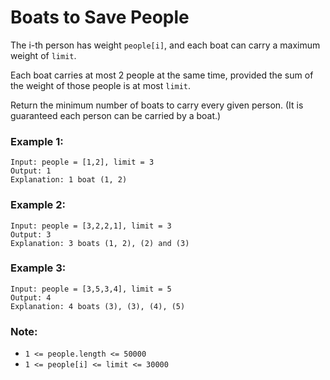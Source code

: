 # Boats to Save People

The i-th person has weight `people[i]`, and each boat can carry a maximum weight of `limit`.

Each boat carries at most 2 people at the same time, provided the sum of the weight of those people is at most `limit`.

Return the minimum number of boats to carry every given person.  (It is guaranteed each person can be carried by a boat.)
 

### Example 1:

```
Input: people = [1,2], limit = 3
Output: 1
Explanation: 1 boat (1, 2)
```

### Example 2:

```
Input: people = [3,2,2,1], limit = 3
Output: 3
Explanation: 3 boats (1, 2), (2) and (3)
```

### Example 3:

```
Input: people = [3,5,3,4], limit = 5
Output: 4
Explanation: 4 boats (3), (3), (4), (5)
```

### Note:

* `1 <= people.length <= 50000`
* `1 <= people[i] <= limit <= 30000`